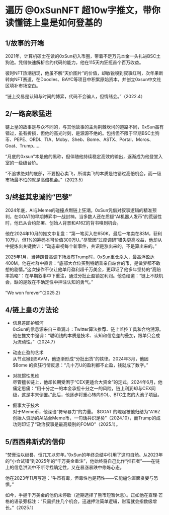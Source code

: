 # 遍历 @0xSunNFT 超10w字推文，带你读懂链上皇是如何登基的

## 1/故事的开端

2021年，计算机硕士在读的0xSun初入币圈，带着不足万元本金一头扎进BSC土狗池。凭借快速解析合约代码的能力，他在115天内狂揽首个百万收益。

彼时NFT热潮初现，他虽不解“天价图片”的价值，却敏锐嗅到叙事红利，次年果断转向NFT赛道，在Doodles、BAYC等项目中积累原始资本，并创立0xsun中文社区填补市场空白。

“链上交易是认知与时间的博弈，代码不会骗人，但情绪会。”（2022.4）

## 2/一路高歌猛进

链上皇的故事是与众不同的，与其他故事的主角荆棘坎坷的道路不同，0xSun虽有错过，虽有折损，但他的高光时刻，是源源不绝的。包括但不限于早期BSC土狗币、PEPE、ORDI、TIA、Moby、Sheb、Bome、ASTX、Portal、Moros、Goat、Trump……

“月底的0xsun”本是他的黑称，但伴随他持续稳定高效的输出，逐渐成为他登堂入室的一级级台阶。

“不追求绝对的底部，不要担心卖飞，所谓卖飞的本质是怕错过高倍机会，而一级市场最不怕的就是高倍机会。”（2023.5）

## 3/终抵其忠诚的“巴黎”

2024年底，AI与Meme的碰撞点燃链上狂潮。0xSun凭借对叙事逻辑的精准预判，在GOAT的早期博弈中一战封神。当多数人还在质疑“AI机器人发币”的荒诞性时，他已从合约部署、创始人背景和A16Z的背书嗅到机会。

他在2024年10月的推文中复盘：“第一笔买入在650K，最后一笔卖在83M，获利10万U，但1%的筹码本可价值300万U。”尽管因“过度调研”错失更高收益，他却从中提炼出关键教训：“动态审视每个新事件，共识是涨出来的，不是算出来的。”

2025年1月，当特朗普高调下场发布Trump时，0xSun重仓杀入，最高浮盈达400M。他在社群中直言：“底部大仓位买到特朗普亲自站台的币，是做梦都不敢想的剧情。”这次操作不仅让他单月盈利超千万美金，更印证了他多年坚持的“高赔率策略”：在早期叙事中下重注，通过分批止盈锁定利润。他总结道：“链上不缺机会，缺的是敢在不确定性中押注认知的勇气。”

”We won forever“（2025.2）

## 4/链上皇の方法论

- 信息差即护城河  
0xSun的信息源来自三重漏斗：Twitter算法推荐、链上监控工具和合约溯源。他在推文中强调：“聪明钱的本质是技术、认知和信息差的叠加，跟单只会成为流动性。”（2024.7）

- 动态止盈的艺术  
从节点猴到SAVM，他逐渐形成“分批出货”的铁律。2024年3月，他因 $Bome 的疯狂行情反思：“几十万U的盈利都不止盈，钱就成了数字。”

- 对抗惯性思维  
尽管擅长链上，他却长期受困于“CEX更适合大资金”的定式。2024年6月，他痛定思痛：“用十分之一的本金承担十分之一的风险，链上利润却与CEX同级，这是本末倒置。”此后，他逐步将重心转向SOL、BTC生态的大池子项目。

- 叙事大于技术  
对于Meme币，他深谙“符号暴力”的力量。 $GOAT 的崛起被他归结为“A16Z创始人资助的AI站台Meme币，一句话共识足矣”（2024.10），而Trump的成功则印证了“政治叙事是最高级别的FOMO”（2025.1）。

## 5/西西弗斯式的信仰

“焚膏油以继晷，恒兀兀以穷年。”0xSun的年终总结中引用了这句自勉。从2023年的“小仓试错”到2025年的“千万美金重注”，他始终将自己比作“推石者”——在链上的信息洪流中不断寻找确定性，又在暴涨暴跌中修炼心态。

他在2023年11月写道：“牛市有毒，但毒性也是药性——它能逼你直面贪婪与恐惧。”

如今，手握千万美金的他仍未停歇（近期选择了熊市短暂休息）。正如他在查理·芒格的语录旁标注：“只需抓住几个机会，迅速押注简单逻辑，财富就会指数级增长。”（2025.1）
